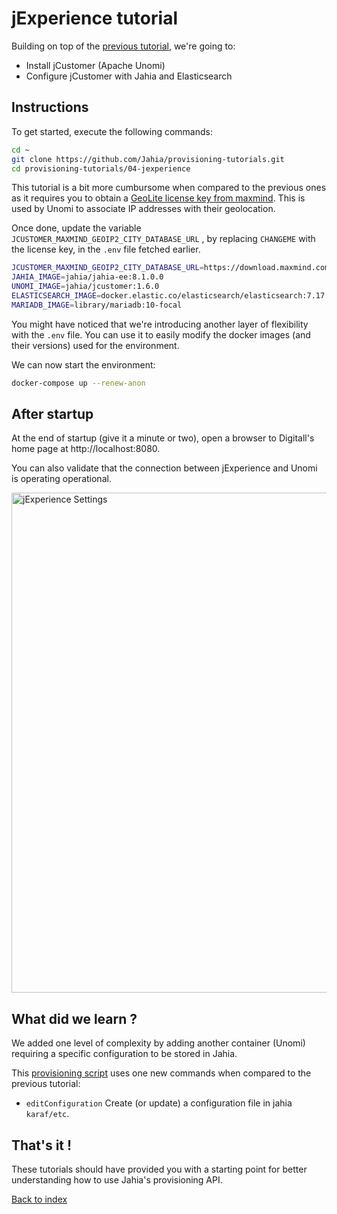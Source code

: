 # jExperience tutorial

Building on top of the [previous tutorial](../03-augmented-search), we're going to:

* Install jCustomer (Apache Unomi)
* Configure jCustomer with Jahia and Elasticsearch

## Instructions

To get started, execute the following commands:

```bash
cd ~
git clone https://github.com/Jahia/provisioning-tutorials.git
cd provisioning-tutorials/04-jexperience
```

This tutorial is a bit more cumbursome when compared to the previous ones as it requires you to obtain a [GeoLite license key from maxmind]( https://dev.maxmind.com/geoip/geoip2/geolite2/). This is used by Unomi to associate IP addresses with their geolocation.

Once done, update the variable `JCUSTOMER_MAXMIND_GEOIP2_CITY_DATABASE_URL` , by replacing `CHANGEME` with the license key, in the `.env` file fetched earlier.

```bash
JCUSTOMER_MAXMIND_GEOIP2_CITY_DATABASE_URL=https://download.maxmind.com/app/geoip_download?edition_id=GeoLite2-City&license_key=CHANGEME&suffix=tar.gz
JAHIA_IMAGE=jahia/jahia-ee:8.1.0.0
UNOMI_IMAGE=jahia/jcustomer:1.6.0
ELASTICSEARCH_IMAGE=docker.elastic.co/elasticsearch/elasticsearch:7.17.1
MARIADB_IMAGE=library/mariadb:10-focal
```

You might have noticed that we're introducing another layer of flexibility with the `.env` file. You can use it to easily modify the docker images (and their versions) used for the environment. 

We can now start the environment:
```bash
docker-compose up --renew-anon
```

## After startup

At the end of startup (give it a minute or two), open a browser to Digitall's home page at http://localhost:8080.

You can also validate that the connection between jExperience and Unomi is operating operational.

<img width="800" alt="jExperience Settings" src="https://user-images.githubusercontent.com/5667028/113959331-a8827800-97f0-11eb-815c-0cff08874484.png">


## What did we learn ?

We added one level of complexity by adding another container (Unomi) requiring a specific configuration to be stored in Jahia.

This [provisioning script](./provisioning.yaml) uses one new commands when compared to the previous tutorial:

* `editConfiguration` Create (or update) a configuration file in jahia `karaf/etc`.

## That's it !

These tutorials should have provided you with a starting point for better understanding how to use Jahia's provisioning API.

[Back to index](https://github.com/Jahia/provisioning-tutorials/)
